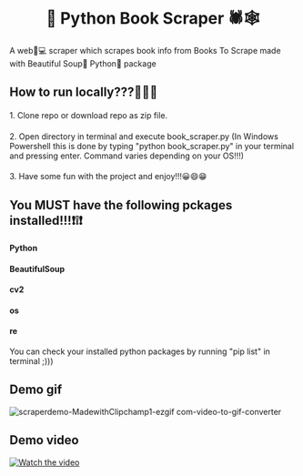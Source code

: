 <h1 align="center">🚀 Python Book Scraper 🕷️🕸️</h1>

<p>A web🛜💻 scraper which scrapes book info from Books To Scrape made with Beautiful Soup🍲 Python🐍 package</p>

## How to run locally???🤔💭🤔

<h4 style="font-weight: normal;">1. Clone repo or download repo as zip file.</h4>
<h4 style="font-weight: normal;">2. Open directory in terminal and execute book_scraper.py (In Windows Powershell this is done by typing "python book_scraper.py" in your terminal and pressing enter. Command varies depending on your OS!!!)</h4>
<h4 style="font-weight: normal;">3. Have some fun with the project and enjoy!!!😀😄😁</h4>

## You MUST have the following pckages installed!!!❗❕❗

<h4>Python</h4>
<h4>BeautifulSoup</h4> 
<h4>cv2</h4>
<h4>os</h4>
<h4>re</h4>

You can check your installed python packages by running "pip list" in terminal ;)))

## Demo gif

![scraperdemo-MadewithClipchamp1-ezgif com-video-to-gif-converter](https://github.com/user-attachments/assets/66524e2f-4484-4bfb-928b-79283b75827c)

## Demo video

[![Watch the video](https://github.com/user-attachments/assets/efc1de5f-9a72-4a7e-8da3-4f980d3d4689)](https://www.youtube.com/watch?v=_J1z0oh2Ir0)




